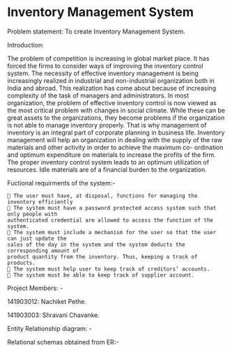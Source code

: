 # Inventory Management System

Problem statement: To create Inventory Management System.

Introduction:

The problem of competition is increasing in global market place. It has forced the firms to
consider ways of improving the inventory control system. The necessity of effective inventory
management is being increasingly realized in industrial and non-industrial organization both in
India and abroad. This realization has come about because of increasing complexity of the task
of managers and administrators. In most organization, the problem of effective inventory control
is now viewed as the most critical problem with changes in social climate. While these can be
great assets to the organizations, they become problems if the organization is not able to
manage inventory properly. That is why management of inventory is an integral part of
corporate planning in business life. Inventory management will help an organization in dealing
with the supply of the raw materials and other activity in order to achieve the maximum co-
ordination and optimum expenditure on materials to increase the profits of the firm. The proper
inventory control system leads to an optimum utilization of resources. Idle materials are of a
financial burden to the organization.

Fuctional requirments of the system:-

```
 The user must have, at disposal, functions for managing the inventory efficiently
 The system must have a password protected access system such that only people with
authenticated credential are allowed to access the function of the system.
 The system must include a mechanism for the user so that the user can just update the
sales of the day in the system and the system deducts the corresponding amount of
product quantity from the inventory. Thus, keeping a track of products.
 The system must help user to keep track of creditors’ accounts.
 The system must be able to keep track of supplier account.

```
Project Members: -

141903012: Nachiket Pethe.

141903003: Shravani Chavanke.



Entity Relationship diagram: -


Relational schemas obtained from ER:-

